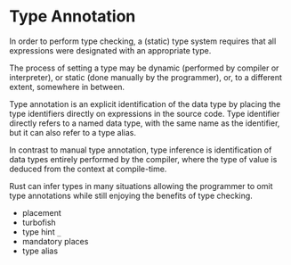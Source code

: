 # Type Annotation

In order to perform type checking, a (static) type system requires that all expressions were designated with an appropriate type. 

The process of setting a type may be dynamic (performed by compiler or interpreter), or static (done manually by the programmer), or, to a different extent, somewhere in between.

Type annotation is an explicit identification of the data type by placing the type identifiers directly on expressions in the source code. Type identifier directly refers to a named data type, with the same name as the identifier, but it can also refer to a type alias.

In contrast to manual type annotation, type inference is identification of data types entirely performed by the compiler, where the type of value is deduced from the context at compile-time.

Rust can infer types in many situations allowing the programmer to omit type annotations while still enjoying the benefits of type checking.

- placement
- turbofish
- type hint `_`
- mandatory places
- type alias

